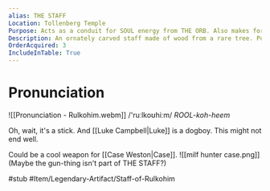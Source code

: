```yaml
---
alias: THE STAFF
Location: Tollenberg Temple
Purpose: Acts as a conduit for SOUL energy from THE ORB. Also makes for a pretty sweet bō staff/gun thing.
Description: An ornately carved staff made of wood from a rare tree. Possibly also a gun???
OrderAcquired: 3
IncludeInTable: True
---
```

# Pronunciation

![[Pronunciation - Rulkohim.webm]]
/'ruːlkoʊhiːm/ *ROOL-koh-heem*

Oh, wait, it's a stick. And [[Luke Campbell|Luke]] is a dogboy. This might not end well.

Could be a cool weapon for [[Case Weston|Case]].
![[milf hunter case.png]]
(Maybe the gun-thing isn't part of THE STAFF?)

#stub #Item/Legendary-Artifact/Staff-of-Rulkohim 